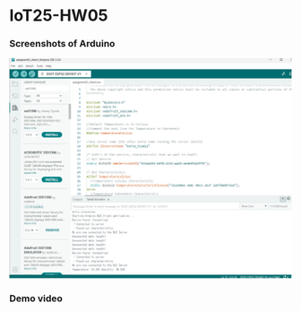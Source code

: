 # IoT25-HW05

### Screenshots of Arduino
![client](https://github.com/missyou2/IoT25-HW05/blob/7719446fa20d26194d2a7e53e56f6e3526ca2b9c/client.png)
### Demo video
